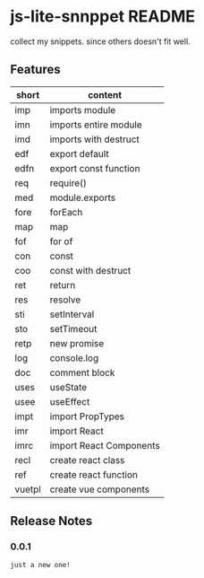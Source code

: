 # js-lite-snnppet README

collect my snippets. since others doesn't fit well.

## Features

| short  | content                 |
| ------ | ----------------------- |
| imp    | imports module          |
| imn    | imports entire module   |
| imd    | imports with destruct   |
| edf    | export default          |
| edfn   | export const function   |
| req    | require()               |
| med    | module.exports          |
| fore   | forEach                 |
| map    | map                     |
| fof    | for of                  |
| con    | const                   |
| coo    | const with destruct     |
| ret    | return                  |
| res    | resolve                 |
| sti    | setInterval             |
| sto    | setTimeout              |
| retp   | new promise             |
| log    | console.log             |
| doc    | comment block           |
| uses   | useState                |
| usee   | useEffect               |
| impt   | import PropTypes        |
| imr    | import React            |
| imrc   | import React Components |
| recl   | create react class      |
| ref    | create react function   |
| vuetpl | create vue components   |


## Release Notes

### 0.0.1

    just a new one!